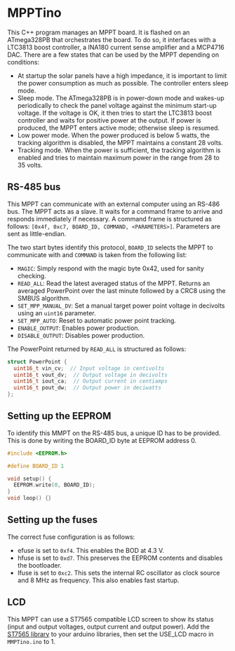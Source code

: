 # MPPTino

This C++ program manages an MPPT board. It is flashed on an ATmega328PB that orchestrates the board.
To do so, it interfaces with a LTC3813 boost controller, a INA180 current sense amplifier and a MCP4716 DAC.
There are a few states that can be used by the MPPT depending on conditions:
- At startup the solar panels have a high impedance, it is important to limit the power consumption as much as possible. The controller enters sleep mode.
- Sleep mode. The ATmega328PB is in power-down mode and wakes-up periodically to check the panel voltage against the minimum start-up voltage.
  If the voltage is OK, it then tries to start the LTC3813 boost controller and waits for positive power at the output.
  If power is produced, the MPPT enters active mode; otherwise sleep is resumed.
- Low power mode. When the power produced is below 5 watts, the tracking algorithm is disabled, the MPPT maintains a constant 28 volts.
- Tracking mode. When the power is sufficient, the tracking algorithm is enabled and tries to maintain maximum power in the range from 28 to 35 volts.

## RS-485 bus

This MPPT can communicate with an external computer using an RS-486 bus. The MPPT acts as a slave. It waits for a command frame to arrive and responds immediately if necessary.
A command frame is structured as follows:
`[0x4f, 0xc7, BOARD_ID, COMMAND, <PARAMETERS>]`. Parameters are sent as little-endian.

The two start bytes identify this protocol, `BOARD_ID` selects the MPPT to communicate with and
`COMMAND` is taken from the following list:
- `MAGIC`: Simply respond with the magic byte 0x42, used for sanity checking.
- `READ_ALL`: Read the latest averaged status of the MPPT. Returns an averaged PowerPoint over the last minute followed by a CRC8 using the SMBUS algorithm.
- `SET_MPP_MANUAL_DV`: Set a manual target power point voltage in decivolts using an `uint16` parameter.
- `SET_MPP_AUTO`: Reset to automatic power point tracking.
- `ENABLE_OUTPUT`: Enables power production.
- `DISABLE_OUTPUT`: Disables power production.

The PowerPoint returned by `READ_ALL` is structured as follows:
```cpp
struct PowerPoint {
  uint16_t vin_cv;  // Input voltage in centivolts
  uint16_t vout_dv;  // Output voltage in decivolts
  uint16_t iout_ca;  // Output current in centiamps
  uint16_t pout_dw;  // Output power in deciwatts
};
```

## Setting up the EEPROM

To identify this MMPT on the RS-485 bus, a unique ID has to be provided. This is done by writing the BOARD_ID byte at EEPROM address 0.

```cpp
#include <EEPROM.h>

#define BOARD_ID 1

void setup() {
  EEPROM.write(0, BOARD_ID);
}
void loop() {}
```

## Setting up the fuses

The correct fuse configuration is as follows:
- efuse is set to `0xf4`. This enables the BOD at 4.3 V.
- hfuse is set to `0xd7`. This preserves the EEPROM contents and disables the bootloader.
- lfuse is set to `0xc2`. This sets the internal RC oscillator as clock source and 8 MHz as frequency. This also enables fast startup.

## LCD

This MPPT can use a ST7565 compatible LCD screen to show its status (input and output voltages, output current and output power).
Add the [ST7565 library](https://github.com/antoine510/ST7565.git) to your arduino libraries, then set the USE_LCD macro in `MMPTino.ino` to 1.
